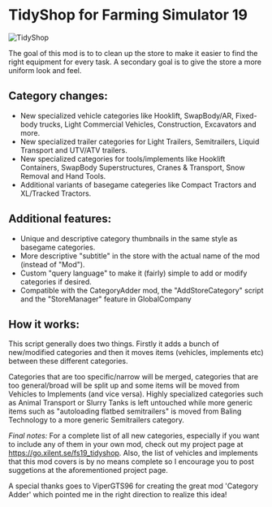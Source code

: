 # TidyShop for Farming Simulator 19

![TidyShop](https://user-images.githubusercontent.com/7383510/94240583-c43cc580-ff13-11ea-987e-2e6b91a6d333.jpg)

The goal of this mod is to to clean up the store to make it easier to find the right equipment for every task. A secondary goal is to give the store a more uniform look and feel.

## Category changes:
- New specialized vehicle categories like Hooklift, SwapBody/AR, Fixed-body trucks, Light Commercial Vehicles, Construction, Excavators and more.
- New specialized trailer categories for Light Trailers, Semitrailers, Liquid Transport and UTV/ATV trailers.
- New specialized categories for tools/implements like Hooklift Containers, SwapBody Superstructures, Cranes & Transport, Snow Removal and Hand Tools.
- Additional variants of basegame categeries like Compact Tractors and XL/Tracked Tractors.

## Additional features:
- Unique and descriptive category thumbnails in the same style as basegame categories.
- More descriptive "subtitle" in the store with the actual name of the mod (instead of "Mod").
- Custom "query language" to make it (fairly) simple to add or modify categories if desired.
- Compatible with the CategoryAdder mod, the "AddStoreCategory" script and the "StoreManager" feature in GlobalCompany

## How it works:
This script generally does two things. Firstly it adds a bunch of new/modified categories and then it moves items (vehicles, implements etc) between these different categories. 

Categories that are too specific/narrow will be merged, categories that are too general/broad will be split up and some items will be moved from Vehicles to Implements (and vice versa). Highly specialized categories such as Animal Transport or Slurry Tanks is left untouched while more generic items such as "autoloading flatbed semitrailers" is moved from Baling Technology to a more generic Semitrailers category.

_Final notes:_
For a complete list of all new categories, especially if you want to include any of them in your own mod, check out my project page at https://go.xilent.se/fs19_tidyshop. Also, the list of vehicles and implements that this mod covers is by no means complete so I encourage you to post suggetions at the aforementioned project page.

A special thanks goes to ViperGTS96 for creating the great mod 'Category Adder' which pointed me in the right direction to realize this idea!
